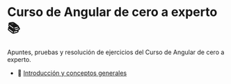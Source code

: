# Curso de Angular de cero a experto :books:
Apuntes, pruebas y resolución de ejercicios del Curso de Angular de cero a experto. 
- :floppy_disk: [Introducción y conceptos generales](.//Introduccion_Conceptos_Generales//Apuntes.md)
